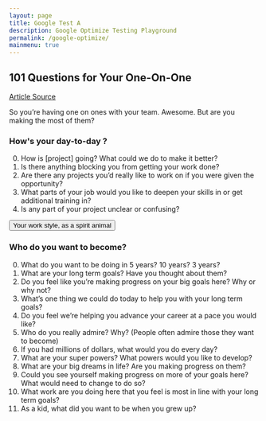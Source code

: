 ```yaml
---
layout: page
title: Google Test A
description: Google Optimize Testing Playground
permalink: /google-optimize/
mainmenu: true
---
```


## 101 Questions for Your One-On-One

[Article Source](https://jasonevanish.com/2014/05/29/101-questions-to-ask-in-1-on-1s/)

So you’re having one on ones with your team. Awesome. But are you making the most of them?

### How's your day-to-day ?
0. How is [project] going? What could we do to make it better?
0. Is there anything blocking you from getting your work done?
0. Are there any projects you’d really like to work on if you were given the opportunity?
0. What parts of your job would you like to deepen your skills in or get additional training in?
0. Is any part of your project unclear or confusing?

<!-- <button id="testA">Your spirit animal at work</button> -->
<button id="testB">Your work style, as a spirit animal</button>

### Who do you want to become?
0. What do you want to be doing in 5 years? 10 years? 3 years?
0. What are your long term goals? Have you thought about them?
0. Do you feel like you’re making progress on your big goals here? Why or why not?
0. What’s one thing we could do today to help you with your long term goals?
0. Do you feel we’re helping you advance your career at a pace you would like?
0. Who do you really admire? Why? (People often admire those they want to become)
0. If you had millions of dollars, what would you do every day?
0. What are your super powers? What powers would you like to develop?
0. What are your big dreams in life? Are you making progress on them?
0. Could you see yourself making progress on more of your goals here? What would need to change to do so?
0. What work are you doing here that you feel is most in line with your long term goals?
0. As a kid, what did you want to be when you grew up?
